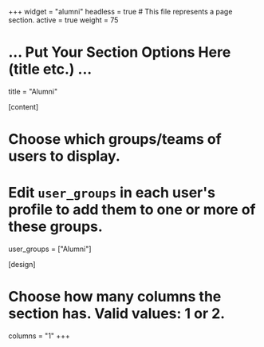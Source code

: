 +++
widget = "alumni"
headless = true  # This file represents a page section.
active = true
weight = 75

# ... Put Your Section Options Here (title etc.) ...
title = "Alumni"

[content]
  # Choose which groups/teams of users to display.
  #   Edit `user_groups` in each user's profile to add them to one or more of these groups.
  user_groups = ["Alumni"]

[design]
  # Choose how many columns the section has. Valid values: 1 or 2.
  columns = "1"
+++